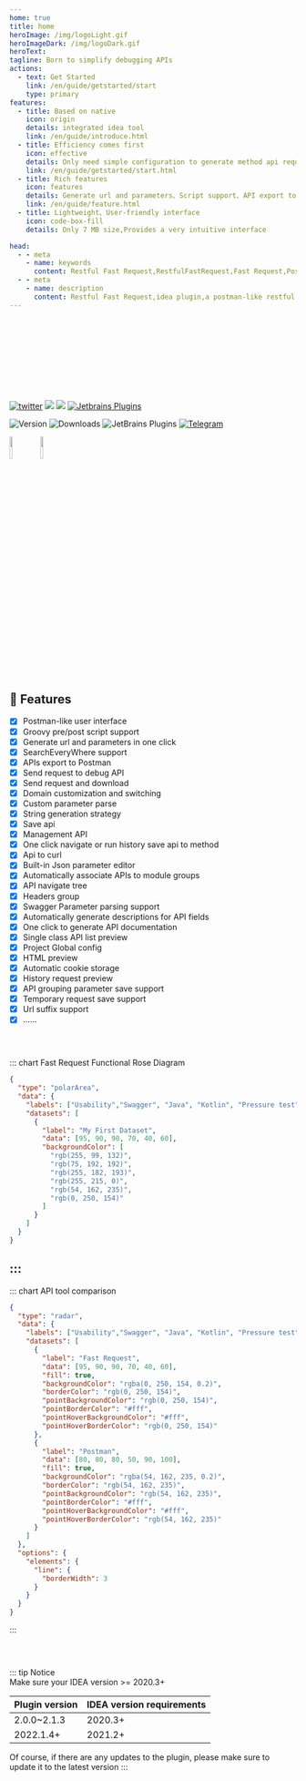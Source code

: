 ```yaml
---
home: true
title: home
heroImage: /img/logoLight.gif
heroImageDark: /img/logoDark.gif
heroText: 
tagline: Born to simplify debugging APIs
actions:
  - text: Get Started
    link: /en/guide/getstarted/start
    type: primary
features:
  - title: Based on native
    icon: origin
    details: integrated idea tool
    link: /en/guide/introduce.html
  - title: Efficiency comes first
    icon: effective
    details: Only need simple configuration to generate method api request, thus saving a lot of time
    link: /en/guide/getstarted/start.html
  - title: Rich features
    icon: features
    details: Generate url and parameters、Script support、API export to postman、SearchEveryWhere support、send/download request、Store request...
    link: /en/guide/feature.html
  - title: Lightweight、User-friendly interface
    icon: code-box-fill
    details: Only 7 MB size,Provides a very intuitive interface

head:
  - - meta
    - name: keywords
      content: Restful Fast Request,RestfulFastRequest,Fast Request,Postman,idea plugin,http client,Restful API,IDEA plugin
  - - meta
    - name: description
      content: Restful Fast Request,idea plugin,a postman-like restful api toolkit plugin based on IDEA,Can help you quickly generate url and params according to existing methods,An API debugging tool + API management tool.Support springmvc、springboot、java-rs
---
```




<div style="height:130px"></div>

[![twitter](https://img.shields.io/static/v1?label=Twitter&message=FastRequest666&logo=twitter&color=FC8D34)](https://twitter.com/FastRequest666)
[![](https://badgen.net/badge/Github/fast-request/21D789?icon=github)](https://github.com/dromara/fast-request)
[![](https://img.shields.io/static/v1?label=Gitee&message=fast-request&color=FF318C&logo=gitee)](https://gitee.com/dromara/fast-request)
[![Jetbrains Plugins][plugin-img]][plugin]

![Version](https://img.shields.io/jetbrains/plugin/v/16988?logo=IntelliJ%20IDEA) ![Downloads](https://img.shields.io/jetbrains/plugin/d/16988?color=FE2857) ![JetBrains Plugins](https://img.shields.io/jetbrains/plugin/r/rating/16988)  [![Telegram](https://img.shields.io/static/v1?label=Telegram&message=Restful%20Fast%20Request&logo=telegram&color=28A8E8)](https://t.me/restful_fast_request) 

<div >
<a href="https://www.jetbrains.com"><img src="https://resources.jetbrains.com/storage/products/company/brand/logos/jb_beam.svg" width = "10%" /></a>
<a href="https://www.jetbrains.com/idea"><img src="https://resources.jetbrains.com/storage/products/company/brand/logos/IntelliJ_IDEA_icon.svg" width = "10%" /></a>
</div>

<div style="height:30px"></div>

## 🥇 Features

* [x] Postman-like user interface
* [x] Groovy pre/post script support
* [x] Generate url and parameters in one click
* [x] SearchEveryWhere support
* [x] APIs export to Postman
* [x] Send request to debug API
* [x] Send request and download
* [x] Domain customization and switching
* [x] Custom parameter parse
* [x] String generation strategy
* [x] Save api
* [x] Management API
* [x] One click navigate or run history save api to method
* [x] Api to curl
* [x] Built-in Json parameter editor
* [x] Automatically associate APIs to module groups
* [x] API navigate tree
* [x] Headers group
* [x] Swagger Parameter parsing support
* [x] Automatically generate descriptions for API fields
* [x] One click to generate API documentation
* [x] Single class API list preview
* [x] Project Global config
* [x] HTML preview
* [x] Automatic cookie storage
* [x] History request preview
* [x] API grouping parameter save support
* [x] Temporary request save support
* [x] Url suffix support
* [x] ......

<div style="height:30px"></div>

::: chart Fast Request Functional Rose Diagram

```json
{
  "type": "polarArea",
  "data": {
    "labels": ["Usability","Swagger", "Java", "Kotlin", "Pressure test", "Integrations"],
    "datasets": [
      {
        "label": "My First Dataset",
        "data": [95, 90, 90, 70, 40, 60],
        "backgroundColor": [
          "rgb(255, 99, 132)",
          "rgb(75, 192, 192)",
          "rgb(255, 182, 193)",
          "rgb(255, 215, 0)",
          "rgb(54, 162, 235)",
          "rgb(0, 250, 154)"
        ]
      }
    ]
  }
}
```

:::
------

::: chart API tool comparison

```json
{
  "type": "radar",
  "data": {
    "labels": ["Usability","Swagger", "Java", "Kotlin", "Pressure test", "Integrations"],
    "datasets": [
      {
        "label": "Fast Request",
        "data": [95, 90, 90, 70, 40, 60],
        "fill": true,
        "backgroundColor": "rgba(0, 250, 154, 0.2)",
        "borderColor": "rgb(0, 250, 154)",
        "pointBackgroundColor": "rgb(0, 250, 154)",
        "pointBorderColor": "#fff",
        "pointHoverBackgroundColor": "#fff",
        "pointHoverBorderColor": "rgb(0, 250, 154)"
      },
      {
        "label": "Postman",
        "data": [80, 80, 80, 50, 90, 100],
        "fill": true,
        "backgroundColor": "rgba(54, 162, 235, 0.2)",
        "borderColor": "rgb(54, 162, 235)",
        "pointBackgroundColor": "rgb(54, 162, 235)",
        "pointBorderColor": "#fff",
        "pointHoverBackgroundColor": "#fff",
        "pointHoverBorderColor": "rgb(54, 162, 235)"
      }
    ]
  },
  "options": {
    "elements": {
      "line": {
        "borderWidth": 3
      }
    }
  }
}
```

:::

<div style="height:30px"></div>

::: tip Notice  
Make sure your IDEA version >= 2020.3+

Plugin version| IDEA version requirements
------------- | -------------
2.0.0~2.1.3   | 2020.3+
2022.1.4+     | 2021.2+

Of course, if there are any updates to the plugin, please make sure to update it to the latest version
:::


[plugin]: https://plugins.jetbrains.com/plugin/16988
[plugin-img]: https://img.shields.io/badge/plugin-Restful_Fast_Request-x.svg?logo=IntelliJ%20IDEA
